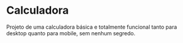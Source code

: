 # Calculadora
Projeto de uma calculadora básica e totalmente funcional tanto para desktop quanto para mobile, sem nenhum segredo.
